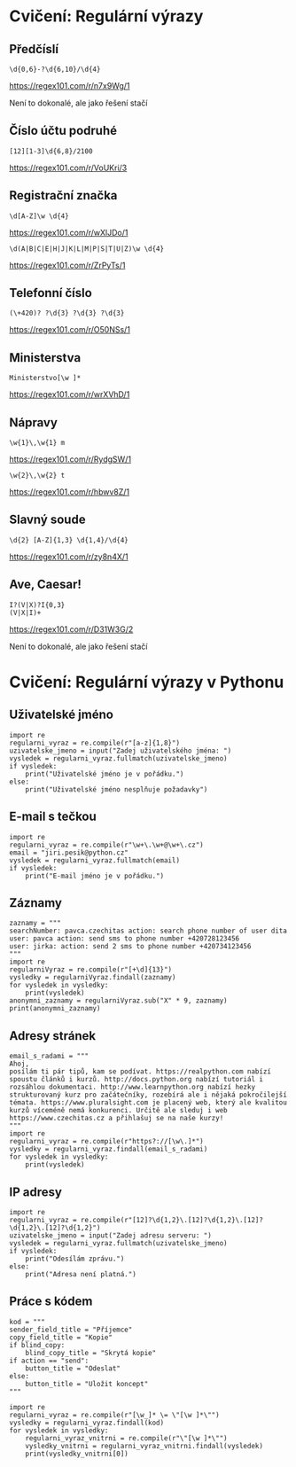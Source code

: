 # Cvičení: Regulární výrazy

## Předčíslí
```
\d{0,6}-?\d{6,10}/\d{4}
```
https://regex101.com/r/n7x9Wg/1

Není to dokonalé, ale jako řešení stačí
## Číslo účtu podruhé
```
[12][1-3]\d{6,8}/2100
```
https://regex101.com/r/VoUKri/3

## Registrační značka
```
\d[A-Z]\w \d{4}
```
https://regex101.com/r/wXlJDo/1
```
\d(A|B|C|E|H|J|K|L|M|P|S|T|U|Z)\w \d{4}
```
https://regex101.com/r/ZrPyTs/1
## Telefonní číslo
```
(\+420)? ?\d{3} ?\d{3} ?\d{3}
```
https://regex101.com/r/O50NSs/1
## Ministerstva
```
Ministerstvo[\w ]*
```
https://regex101.com/r/wrXVhD/1
## Nápravy
```
\w{1}\,\w{1} m
```
https://regex101.com/r/RydgSW/1
```
\w{2}\,\w{2} t
```
https://regex101.com/r/hbwv8Z/1
## Slavný soude
```
\d{2} [A-Z]{1,3} \d{1,4}/\d{4}
```
https://regex101.com/r/zy8n4X/1
## Ave, Caesar!
```
I?(V|X)?I{0,3}
(V|X|I)+
```
https://regex101.com/r/D31W3G/2

Není to dokonalé, ale jako řešení stačí

# Cvičení: Regulární výrazy v Pythonu

## Uživatelské jméno
```
import re
regularni_vyraz = re.compile(r"[a-z]{1,8}")
uzivatelske_jmeno = input("Zadej uživatelského jména: ")
vysledek = regularni_vyraz.fullmatch(uzivatelske_jmeno)
if vysledek:
    print("Uživatelské jméno je v pořádku.")
else:
    print("Uživatelské jméno nesplňuje požadavky")
```

## E-mail s tečkou

```
import re
regularni_vyraz = re.compile(r"\w+\.\w+@\w+\.cz")
email = "jiri.pesik@python.cz"
vysledek = regularni_vyraz.fullmatch(email)
if vysledek:
    print("E-mail jméno je v pořádku.")
```

## Záznamy

```
zaznamy = """
searchNumber: pavca.czechitas action: search phone number of user dita
user: pavca action: send sms to phone number +420728123456
user: jirka: action: send 2 sms to phone number +420734123456
"""
import re
regularniVyraz = re.compile(r"[+\d]{13}")
vysledky = regularniVyraz.findall(zaznamy)
for vysledek in vysledky:
    print(vysledek)
anonymni_zaznamy = regularniVyraz.sub("X" * 9, zaznamy)
print(anonymni_zaznamy)
```

## Adresy stránek

```
email_s_radami = """
Ahoj,
posílám ti pár tipů, kam se podívat. https://realpython.com nabízí spoustu článků i kurzů. http://docs.python.org nabízí tutoriál i rozsáhlou dokumentaci. http://www.learnpython.org nabízí hezky strukturovaný kurz pro začátečníky, rozebírá ale i nějaká pokročilejší témata. https://www.pluralsight.com je placený web, který ale kvalitou kurzů víceméně nemá konkurenci. Určitě ale sleduj i web https://www.czechitas.cz a přihlašuj se na naše kurzy!
"""
import re
regularni_vyraz = re.compile(r"https?://[\w\.]*")
vysledky = regularni_vyraz.findall(email_s_radami)
for vysledek in vysledky:
    print(vysledek)
```

## IP adresy

```
import re
regularni_vyraz = re.compile(r"[12]?\d{1,2}\.[12]?\d{1,2}\.[12]?\d{1,2}\.[12]?\d{1,2}")
uzivatelske_jmeno = input("Zadej adresu serveru: ")
vysledek = regularni_vyraz.fullmatch(uzivatelske_jmeno)
if vysledek:
    print("Odesílám zprávu.")
else:
    print("Adresa není platná.")
```

## Práce s kódem

```
kod = """
sender_field_title = "Příjemce"
copy_field_title = "Kopie"
if blind_copy:
    blind_copy_title = "Skrytá kopie"
if action == "send":
    button_title = "Odeslat"
else:
    button_title = "Uložit koncept"
"""

import re
regularni_vyraz = re.compile(r"[\w_]* \= \"[\w ]*\"")
vysledky = regularni_vyraz.findall(kod)
for vysledek in vysledky:
    regularni_vyraz_vnitrni = re.compile(r"\"[\w ]*\"")
    vysledky_vnitrni = regularni_vyraz_vnitrni.findall(vysledek)
    print(vysledky_vnitrni[0])

```
